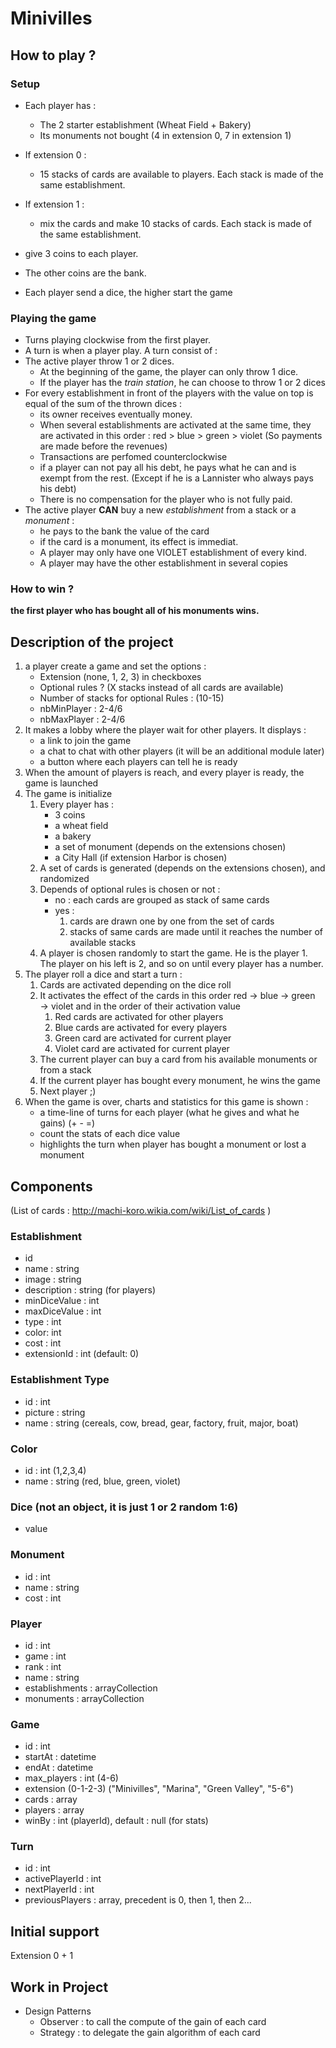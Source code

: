 # Minivilles

## How to play ?
### Setup
- Each player has :
    -  The 2 starter establishment (Wheat Field + Bakery)
    - Its monuments not bought (4 in extension 0, 7 in extension 1)

- If extension 0 : 
    - 15 stacks of cards are available to players. Each stack is made of the same establishment.
- If extension 1 : 
    - mix the cards and make 10 stacks of cards. Each stack is made of the same establishment.

- give 3 coins to each player. 
- The other coins are the bank.

- Each player send a dice, the higher start the game

### Playing the game
- Turns playing clockwise from the first player.
- A turn is when a player play.
A turn consist of : 
- The active player throw 1 or 2 dices. 
    - At the beginning of the game, the player can only throw 1 dice.
    - If the player has the _train station_, he can choose to throw 1 or 2 dices
- For every establishment in front of the players with the value on top is equal of the sum of the thrown dices : 
    - its owner receives eventually money.
    - When several establishments are activated at the same time, they are activated in this order : red > blue > green > violet (So payments are made before the revenues)
    - Transactions are perfomed counterclockwise
    - if a player can not pay all his debt, he pays what he can and is exempt from the rest. (Except if he is a Lannister who always pays his debt)
    - There is no compensation for the player who is not fully paid.
- The active player **CAN** buy a new _establishment_ from a stack or a _monument_ : 
    - he pays to the bank the value of the card
    - if the card is a monument, its effect is immediat.
    - A player may only have one VIOLET establishment of every kind.
    - A player may have the other establishment in several copies

### How to win ?
**the first player who has bought all of his monuments wins.**

## Description of the project
1. a player create a game and set the options : 
    - Extension (none, 1, 2, 3) in checkboxes
    - Optional rules ? (X stacks instead of all cards are available)
    - Number of stacks for optional Rules : (10-15)
    - nbMinPlayer : 2-4/6
    - nbMaxPlayer : 2-4/6
2. It makes a lobby where the player wait for other players. It displays : 
    - a link to join the game
    - a chat to chat with other players (it will be an additional module later)
    - a button where each players can tell he is ready 
3. When the amount of players is reach, and every player is ready, the game is launched
4. The game is initialize
    1. Every player has : 
        - 3 coins
        - a wheat field
        - a bakery
        - a set of monument (depends on the extensions chosen)
        - a City Hall (if extension Harbor is chosen)
    2. A set of cards is generated (depends on the extensions chosen), and randomized 
    3. Depends of optional rules is chosen or not : 
        - no : each cards are grouped as stack of same cards
        - yes : 
            1. cards are drawn one by one from the set of cards
            2. stacks of same cards are made until it reaches the number of available stacks    
    5. A player is chosen randomly to start the game. He is the player 1. The player on his left is 2, and so on until every player has a number.
6. The player roll a dice and start a turn :
    1. Cards are activated depending on the dice roll
    2. It activates the effect of the cards in this order red → blue → green → violet and in the order of their activation value
        1. Red cards are activated for other players
        2. Blue cards are activated for every players
        3. Green card are activated for current player
        4. Violet card are activated for current player
    3. The current player can buy a card from his available monuments or from a stack
    4. If the current player has bought every monument, he wins the game
    5. Next player ;)
7. When the game is over, charts and statistics for this game is shown :
    - a time-line of turns for each player (what he gives and what he gains) (+ - =)
    - count the stats of each dice value
    - highlights the turn when player has bought a monument or lost a monument 

## Components
(List of cards : http://machi-koro.wikia.com/wiki/List_of_cards )

### Establishment
- id
- name : string
- image : string
- description : string (for players)
- minDiceValue : int
- maxDiceValue : int
- type : int
- color: int
- cost : int
- extensionId : int (default: 0)

### Establishment Type
- id : int
- picture : string
- name : string (cereals, cow, bread, gear, factory, fruit, major, boat)

### Color
- id : int (1,2,3,4)
- name : string (red, blue, green, violet)

### Dice (not an object, it is just 1 or 2 random 1:6)
- value 

### Monument
- id : int
- name : string
- cost : int

### Player
- id : int
- game : int
- rank : int
- name : string
- establishments : arrayCollection
- monuments : arrayCollection

### Game
- id : int
- startAt : datetime
- endAt : datetime
- max_players : int (4-6)
- extension (0-1-2-3) ("Minivilles", "Marina", "Green Valley", "5-6")
- cards : array
- players : array
- winBy : int (playerId), default : null (for stats)

### Turn
- id : int
- activePlayerId : int
- nextPlayerId : int
- previousPlayers : array, precedent is 0, then 1, then 2...

## Initial support
Extension 0 + 1

## Work in Project
- Design Patterns
   - Observer : to call the compute of the gain of each card
   - Strategy : to delegate the gain algorithm of each card


